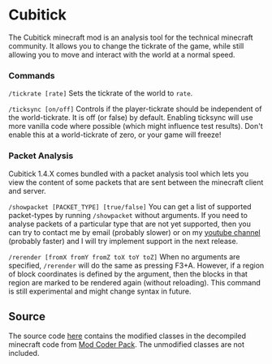# Cubitick
The Cubitick minecraft mod is an analysis tool for the technical minecraft community. It allows you to change the tickrate of the game, while still allowing you to move and interact with the world at a normal speed.

### Commands

`/tickrate [rate]`
Sets the tickrate of the world to `rate`.

`/ticksync [on/off]`
Controls if the player-tickrate should be independent of the world-tickrate. It is off (or false) by default. Enabling ticksync will use more vanilla code where possible (which might influence test results). Don't enable this at a world-tickrate of zero, or your game will freeze!

### Packet Analysis
Cubitick 1.4.X comes bundled with a packet analysis tool which lets you view the content of some packets that are sent between the minecraft client and server.

`/showpacket [PACKET_TYPE] [true/false]`
You can get a list of supported packet-types by running `/showpacket` without arguments. If you need to analyse packets of a particular type that are not yet supported, then you can try to contact me by email (probably slower) or on my [youtube channel](https://www.youtube.com/user/Cubitect) (probably faster) and I will try implement support in the next release.

`/rerender [fromX fromY fromZ toX toY toZ]`
When no arguments are specified, `/rerender` will do the same as pressing F3+A. However, if a region of block coordinates is defined by the argument, then the blocks in that region are marked to be rendered again (without reloading). This command is still experimental and might change syntax in future.

## Source
The source code [here](https://github.com/Cubitect/Cubitick/tree/Cubitick-1.8) contains the modified classes in the decompiled minecraft code from [Mod Coder Pack](http://www.modcoderpack.com). The unmodified classes are not included.

